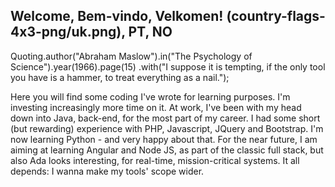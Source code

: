 ## Welcome, Bem-vindo, Velkomen! (country-flags-4x3-png/uk.png), PT, NO

Quoting.author("Abraham Maslow").in("The Psychology of Science").year(1966).page(15)
    .with("I suppose it is tempting, if the only tool you have is a hammer, to treat everything as a nail.");


Here you will find some coding I've wrote for learning purposes. I'm investing increasingly more time on it. At work, I've been with my head down into Java, back-end, for the most part of my career. I had some short (but rewarding) experience with PHP, Javascript, JQuery and Bootstrap. I'm now learning Python - and very happy about that. For the near future, I am aiming at learning Angular and Node JS, as part of the classic full stack, but also Ada looks interesting, for real-time, mission-critical systems. It all depends: I wanna make my tools' scope wider.

<!--
**farlonsouto/farlonsouto** is a ✨ _special_ ✨ repository because its `README.md` (this file) appears on your GitHub profile. 
-->
